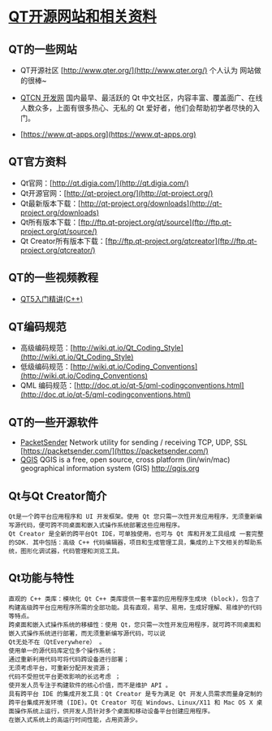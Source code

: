 # [QT开源网站和相关资料](https://blog.csdn.net/qq_37486501/article/details/81269624)

## QT的一些网站
* QT开源社区 [http://www.qter.org/](http://www.qter.org/)
个人认为 网站做的很棒~

* [QTCN 开发网](http://www.qtcn.org)
国内最早、最活跃的 Qt 中文社区，内容丰富、覆盖面广、在线人数众多，上面有很多热心、无私的 Qt 爱好者，他们会帮助初学者尽快的入门。

* [https://www.qt-apps.org](https://www.qt-apps.org)

## QT官方资料
* Qt官网：[http://qt.digia.com/](http://qt.digia.com/)
* Qt开源官网：[http://qt-project.org/](http://qt-project.org/)
* Qt最新版本下载：[http://qt-project.org/downloads](http://qt-project.org/downloads)
* Qt所有版本下载：[ftp://ftp.qt-project.org/qt/source](ftp://ftp.qt-project.org/qt/source/)
* Qt Creator所有版本下载：[ftp://ftp.qt-project.org/qtcreator](ftp://ftp.qt-project.org/qtcreator/)

## QT的一些视频教程
* [QT5入门精讲(C++)](https://www.bilibili.com/video/av50849127)

## QT编码规范
* 高级编码规范：[http://wiki.qt.io/Qt_Coding_Style](http://wiki.qt.io/Qt_Coding_Style)
* 低级编码规范：[http://wiki.qt.io/Coding_Conventions](http://wiki.qt.io/Coding_Conventions)
* QML 编码规范：[http://doc.qt.io/qt-5/qml-codingconventions.html](http://doc.qt.io/qt-5/qml-codingconventions.html)

## QT的一些开源软件
* [PacketSender](https://github.com/dannagle/PacketSender)
Network utility for sending / receiving TCP, UDP, SSL [https://packetsender.com/](https://packetsender.com/)
* [QGIS](https://github.com/qgis/QGIS)
QGIS is a free, open source, cross platform (lin/win/mac) geographical information system (GIS) http://qgis.org

## Qt与Qt Creator简介
```
Qt是一个跨平台应用程序和 UI 开发框架。使用 Qt 您只需一次性开发应用程序，无须重新编写源代码，便可跨不同桌面和嵌入式操作系统部署这些应用程序。
Qt Creator 是全新的跨平台Qt IDE，可单独使用，也可与 Qt 库和开发工具组成 一套完整的SDK. 其中包括：高级 C++ 代码编辑器，项目和生成管理工具，集成的上下文相关的帮助系统，图形化调试器，代码管理和浏览工具。
```

## Qt功能与特性
```
直观的 C++ 类库：模块化 Qt C++ 类库提供一套丰富的应用程序生成块 (block)，包含了构建高级跨平台应用程序所需的全部功能。具有直观，易学、易用，生成好理解、易维护的代码等特点。
跨桌面和嵌入式操作系统的移植性：使用 Qt，您只需一次性开发应用程序，就可跨不同桌面和嵌入式操作系统进行部署，而无须重新编写源代码，可以说
Qt无处不在（QtEverywhere） 。
使用单一的源代码库定位多个操作系统；
通过重新利用代码可将代码跨设备进行部署；
无须考虑平台，可重新分配开发资源；
代码不受担忧平台更改影响的长远考虑 ；
使开发人员专注于构建软件的核心价值，而不是维护 API 。
具有跨平台 IDE 的集成开发工具：Qt Creator 是专为满足 Qt 开发人员需求而量身定制的跨平台集成开发环境 (IDE)。Qt Creator 可在 Windows、Linux/X11 和 Mac OS X 桌面操作系统上运行，供开发人员针对多个桌面和移动设备平台创建应用程序。
在嵌入式系统上的高运行时间性能，占用资源少。
```
